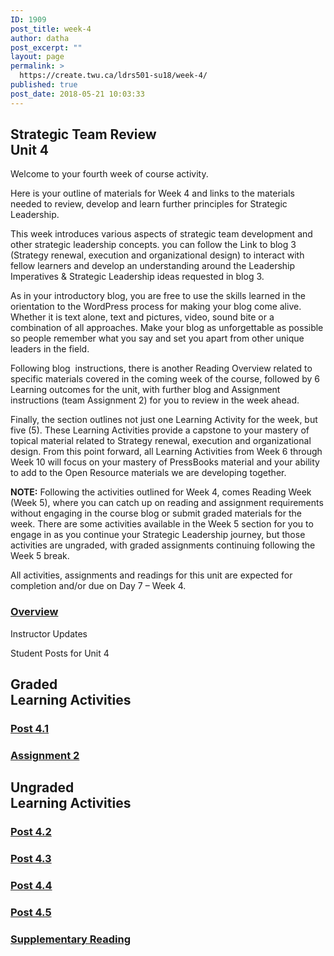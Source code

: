 ```yaml
---
ID: 1909
post_title: week-4
author: datha
post_excerpt: ""
layout: page
permalink: >
  https://create.twu.ca/ldrs501-su18/week-4/
published: true
post_date: 2018-05-21 10:03:33
---
```

<!--themify_builder_static--><h2>Strategic Team Review<br/>Unit 4</h2>
 <p>Welcome to your fourth week of course activity.</p><p>Here is your outline of materials for Week 4 and links to the materials needed to review, develop and learn further principles for Strategic Leadership.</p><p>This week introduces various aspects of strategic team development and other strategic leadership concepts. you can follow the Link to blog 3 (Strategy renewal, execution and organizational design) to interact with fellow learners and develop an understanding around the Leadership Imperatives &#038; Strategic Leadership ideas requested in blog 3.</p><p>As in your introductory blog, you are free to use the skills learned in the orientation to the WordPress process for making your blog come alive. Whether it is text alone, text and pictures, video, sound bite or a combination of all approaches. Make your blog as unforgettable as possible so people remember what you say and set you apart from other unique leaders in the field.</p><p>Following blog  instructions, there is another Reading Overview related to specific materials covered in the coming week of the course, followed by 6 Learning outcomes for the unit, with further blog and Assignment instructions (team Assignment 2) for you to review in the week ahead.</p><p>Finally, the section outlines not just one Learning Activity for the week, but five (5). These Learning Activities provide a capstone to your mastery of topical material related to Strategy renewal, execution and organizational design. From this point forward, all Learning Activities from Week 6 through Week 10 will focus on your mastery of PressBooks material and your ability to add to the Open Resource materials we are developing together.</p><p><strong>NOTE:</strong> Following the activities outlined for Week 4, comes Reading Week (Week 5), where you can catch up on reading and assignment requirements without engaging in the course blog or submit graded materials for the week. There are some activities available in the Week 5 section for you to engage in as you continue your Strategic Leadership journey, but those activities are ungraded, with graded assignments continuing following the Week 5 break.</p><p>All activities, assignments and readings for this unit are expected for completion and/or due on Day 7 &#8211; Week 4.</p>

 <a href="https://create.twu.ca/ldrs501-su18/unit-4/" >

 </a>
 <h3><a href="https://create.twu.ca/ldrs501-su18/unit-4/">Overview</a></h3>


 Instructor Updates

 Student Posts for Unit 4
<h2>Graded<br/>Learning Activities</h2>

 <a href="https://create.twu.ca/ldrs501-su18/post-4-1/" >

 </a>
 <h3><a href="https://create.twu.ca/ldrs501-su18/post-4-1/">Post 4.1</a></h3>


 <a href="https://create.twu.ca/ldrs501-su18/assignment-2/" >

 </a>
 <h3><a href="https://create.twu.ca/ldrs501-su18/assignment-2/">Assignment 2</a></h3>

<h2>Ungraded<br/>Learning Activities</h2>

 <a href="https://create.twu.ca/ldrs501-su18/week-4-post-4-2/" >

 </a>
 <h3><a href="https://create.twu.ca/ldrs501-su18/week-4-post-4-2/">Post 4.2</a></h3>


 <a href="https://create.twu.ca/ldrs501-su18/week-4-post-4-3/" >

 </a>
 <h3><a href="https://create.twu.ca/ldrs501-su18/week-4-post-4-3/">Post 4.3</a></h3>


 <a href="https://create.twu.ca/ldrs501-su18/week-4-post-4-4/" >

 </a>
 <h3><a href="https://create.twu.ca/ldrs501-su18/week-4-post-4-4/">Post 4.4</a></h3>


 <a href="https://create.twu.ca/ldrs501-su18/week-4-post-4-5/" >

 </a>
 <h3><a href="https://create.twu.ca/ldrs501-su18/week-4-post-4-5/">Post 4.5</a></h3>


 <a href="https://create.twu.ca/ldrs501-su18/week-4-supplementary-reading/" >

 </a>
 <h3><a href="https://create.twu.ca/ldrs501-su18/week-4-supplementary-reading/">Supplementary Reading</a></h3><!--/themify_builder_static-->
